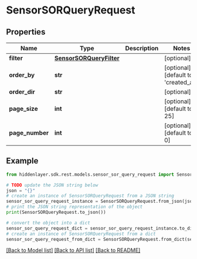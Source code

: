 # SensorSORQueryRequest


## Properties

Name | Type | Description | Notes
------------ | ------------- | ------------- | -------------
**filter** | [**SensorSORQueryFilter**](SensorSORQueryFilter.md) |  | [optional] 
**order_by** | **str** |  | [optional] [default to 'created_at']
**order_dir** | **str** |  | [optional] 
**page_size** | **int** |  | [optional] [default to 25]
**page_number** | **int** |  | [optional] [default to 0]

## Example

```python
from hiddenlayer.sdk.rest.models.sensor_sor_query_request import SensorSORQueryRequest

# TODO update the JSON string below
json = "{}"
# create an instance of SensorSORQueryRequest from a JSON string
sensor_sor_query_request_instance = SensorSORQueryRequest.from_json(json)
# print the JSON string representation of the object
print(SensorSORQueryRequest.to_json())

# convert the object into a dict
sensor_sor_query_request_dict = sensor_sor_query_request_instance.to_dict()
# create an instance of SensorSORQueryRequest from a dict
sensor_sor_query_request_from_dict = SensorSORQueryRequest.from_dict(sensor_sor_query_request_dict)
```
[[Back to Model list]](../README.md#documentation-for-models) [[Back to API list]](../README.md#documentation-for-api-endpoints) [[Back to README]](../README.md)


